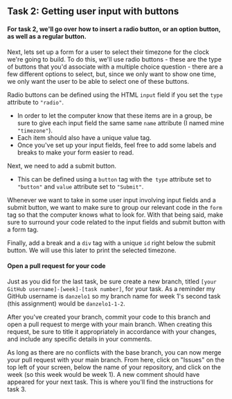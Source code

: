 ## Task 2: Getting user input with buttons

#### For task 2, we'll go over how to insert a radio button, or an option button, as well as a regular button.

Next, lets set up a form for a user to select their timezone for the clock we're going to build.  To do this, we'll use radio buttons - these are the type of buttons that you'd associate with a multiple choice question - there are a few different options to select, but, since we only want to show one time, we only want the user to be able to select one of these buttons.

Radio buttons can be defined using the HTML `input` field if you set the `type` attribute to `"radio"`.  

- In order to let the computer know that these items are in a group, be sure to give each input field the same same `name` attribute (I named mine `"timezone"`). 
- Each item should also have a unique value tag.
- Once you've set up your input fields, feel free to add some labels and breaks to make your form easier to read. 

Next, we need to add a submit button.  

- This can be defined using a `button` tag with the` type` attribute set to `"button"` and `value` attribute set to `"Submit"`.  

Whenever we want to take in some user input involving input fields and a submit button, we want to make sure to group our relevant code in the `form` tag so that the computer knows what to look for.  With that being said, make sure to surround your code related to the input fields and submit button with a form tag.

Finally, add a break and a `div` tag with a unique `id` right below the submit button.  We will use this later to print the selected timezone.

#### Open a pull request for your code

Just as you did for the last task, be sure create a new branch, titled `[your GitHub username]-[week]-[task number]`, for your task.  As a reminder my GitHub username is `danzelo1` so my branch name for week 1's second task (this assignment) would be `danzelo1-1-2`.

After you've created your branch, commit your code to this branch and open a pull request to merge with your main branch.  When creating this request, be sure to title it appropriately in accordance with your changes, and include any specific details in your comments.

As long as there are no conflicts with the base branch, you can now merge your pull request with your main branch. From here, click on "Issues" on the top left of your screen, below the name of your repository, and click on the week (so this week would be week 1). A new comment should have appeared for your next task. This is where you'll find the instructions for task 3.